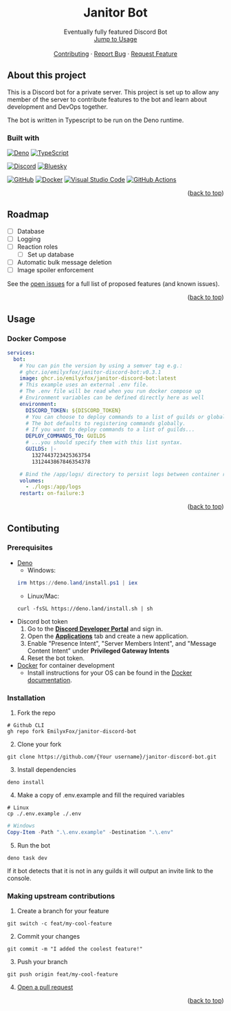 <a id="readme-top"></a>

<div align="center">
    <h1>Janitor Bot</h1>
    <p>
      Eventually fully featured Discord Bot
      <br>
      <a href="#usage">Jump to Usage</a>
      <br>
      <br>
      <a href="#usage">Contributing</a>
      &middot;
      <a href="../../issues/new?labels=bug&template=bug-report.md">Report Bug</a>
      &middot;
      <a href="../../issues/new?labels=enhancement&template=feature-request.md">Request Feature</a>
    </p>
</div>

## About this project

This is a Discord bot for a private server. This project is set up to allow any member of the server to contribute features to the bot and learn about
development and DevOps together.

The bot is written in Typescript to be run on the Deno runtime.

### Built with

[![Deno](https://img.shields.io/badge/Deno-000?logo=deno&logoColor=fff)](https://deno.com/)
[![TypeScript](https://img.shields.io/badge/TypeScript-3178C6?logo=typescript&logoColor=fff)](https://www.typescriptlang.org/)

[![Discord](https://img.shields.io/badge/Discord-%235865F2.svg?&logo=discord&logoColor=white)](https://discord.gg/)
[![Bluesky](https://img.shields.io/badge/Bluesky-0285FF?logo=bluesky&logoColor=fff)](https://bsky.app/)

[![GitHub](https://img.shields.io/badge/GitHub-%23121011.svg?logo=github&logoColor=white)](/.github/)
[![Docker](https://img.shields.io/badge/Docker-2496ED?logo=docker&logoColor=fff)](/Dockerfile)
[![Visual Studio Code](https://custom-icon-badges.demolab.com/badge/Visual%20Studio%20Code-0078d7.svg?logo=vsc&logoColor=white)](/.vscode/)
[![GitHub Actions](https://img.shields.io/badge/GitHub_Actions-2088FF?logo=github-actions&logoColor=white)](/.github/workflows/)

<p align="right">(<a href="#readme-top">back to top</a>)</p>

## Roadmap

- [ ] Database
- [ ] Logging
- [ ] Reaction roles
  - [ ] Set up database
- [ ] Automatic bulk message deletion
- [ ] Image spoiler enforcement

See the [open issues](../../issues) for a full list of proposed features (and known issues).

<p align="right">(<a href="#readme-top">back to top</a>)</p>

## Usage

### Docker Compose

```yaml
services:
  bot:
    # You can pin the version by using a semver tag e.g.:
    # ghcr.io/emilyxfox/janitor-discord-bot:v0.3.1
    image: ghcr.io/emilyxfox/janitor-discord-bot:latest
    # This example uses an external .env file.
    # The .env file will be read when you run docker compose up
    # Environment variables can be defined directly here as well
    environment:
      DISCORD_TOKEN: ${DISCORD_TOKEN}
      # You can choose to deploy commands to a list of guilds or globally
      # The bot defaults to registering commands globally.
      # If you want to deploy commands to a list of guilds...
      DEPLOY_COMMANDS_TO: GUILDS
      # ...you should specify them with this list syntax.
      GUILDS: |-
        1327443723425363754
        1312443867846354378

    # Bind the /app/logs/ directory to persist logs between container restarts.
    volumes:
      - ./logs:/app/logs
    restart: on-failure:3
```

<p align="right">(<a href="#readme-top">back to top</a>)</p>

## Contibuting

### Prerequisites

- [Deno](https://deno.com/)
  - Windows:
  ```powershell
  irm https://deno.land/install.ps1 | iex
  ```
  - Linux/Mac:
  ```shell
  curl -fsSL https://deno.land/install.sh | sh
  ```
- Discord bot token
  1. Go to the **[Discord Developer Portal](https://discord.dev/)** and sign in.
  2. Open the **[Applications](https://discord.com/developers/applications)** tab and create a new application.
  3. Enable "Presence Intent", "Server Members Intent", and "Message Content Intent" under **Privileged Gateway Intents**
  4. Reset the bot token.
- [Docker](https://www.docker.com/) for container development
  - Install instructions for your OS can be found in the [Docker documentation](https://docs.docker.com/get-started/get-docker/).

### Installation

1. Fork the repo

```shell
# Github CLI
gh repo fork EmilyxFox/janitor-discord-bot
```

2. Clone your fork

```shell
git clone https://github.com/{Your username}/janitor-discord-bot.git
```

3. Install dependencies

```shell
deno install
```

4. Make a copy of .env.example and fill the required variables

```shell
# Linux
cp ./.env.example ./.env
```

```powershell
# Windows
Copy-Item -Path ".\.env.example" -Destination ".\.env"
```

5. Run the bot

```shell
deno task dev
```

If it bot detects that it is not in any guilds it will output an invite link to the console.

### Making upstream contributions

1. Create a branch for your feature

```shell
git switch -c feat/my-cool-feature
```

2. Commit your changes

```shell
git commit -m "I added the coolest feature!"
```

3. Push your branch

```shell
git push origin feat/my-cool-feature
```

4. [Open a pull request](https://github.com/EmilyxFox/janitor-discord-bot/pulls)

<p align="right">(<a href="#readme-top">back to top</a>)</p>
